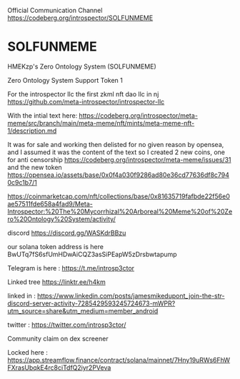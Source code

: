 Official Communication Channel
https://codeberg.org/introspector/SOLFUNMEME

# SOLFUNMEME

HMEKzp's Zero Ontology System (SOLFUNMEME) 


Zero Ontology System Support Token 1

For the introspector llc the first zkml nft dao llc in nj
https://github.com/meta-introspector/introspector-llc

With the intial text here:
https://codeberg.org/introspector/meta-meme/src/branch/main/meta-meme/nft/mints/meta-meme-nft-1/description.md

It was for sale and working then delisted for no given reason by opensea, and I assumed it was the content of the text so I created 2 new coins,
one for anti censorship https://codeberg.org/introspector/meta-meme/issues/31 and the new token 
https://opensea.io/assets/base/0x0f4a030f9286ad80e36cd77636df8c7940c9c1b7/1

https://coinmarketcap.com/nft/collections/base/0x81635719fafbde22f56e0ae57511fde658a4fad9/Meta-Introspector:%20The%20Mycorrhizal%20Arboreal%20Meme%20of%20Zero%20Ontology%20System/activity/

discord
https://discord.gg/WASKdrBBzu

our solana token address is here 
BwUTq7fS6sfUmHDwAiCQZ3asSiPEapW5zDrsbwtapump

Telegram is here :
https://t.me/introsp3ctor

Linked tree 
https://linktr.ee/h4km

linked in :
https://www.linkedin.com/posts/jamesmikedupont_join-the-str-discord-server-activity-7285429593245724673-mWPR?utm_source=share&utm_medium=member_android

twitter :
https://twitter.com/introsp3ctor/

Community claim  on dex screener 

Locked here : 
https://app.streamflow.finance/contract/solana/mainnet/7Hny19uRWs6FhWFXrasUbqkE4rc8ciTdfQ2iyr2PVeva

